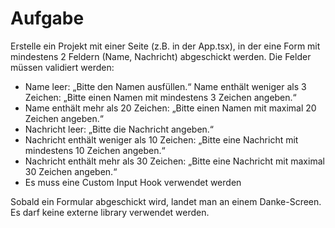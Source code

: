 # Aufgabe 
Erstelle ein Projekt mit einer Seite (z.B. in der App.tsx), in der eine Form mit mindestens 2 Feldern (Name, Nachricht) abgeschickt werden. Die Felder müssen validiert werden:

- Name leer: „Bitte den Namen ausfüllen.“
Name enthält weniger als 3 Zeichen: „Bitte einen Namen mit mindestens 3 Zeichen angeben.“
- Name enthält mehr als 20 Zeichen: „Bitte einen Namen mit maximal 20 Zeichen angeben.“
- Nachricht leer: „Bitte die Nachricht angeben.“
- Nachricht enthält weniger als 10 Zeichen: „Bitte eine Nachricht mit mindestens 10 Zeichen angeben.“
- Nachricht enthält mehr als 30 Zeichen: „Bitte eine Nachricht mit maximal 30 Zeichen angeben.“
- Es muss eine Custom Input Hook verwendet werden

Sobald ein Formular abgeschickt wird, landet man an einem Danke-Screen.
Es darf keine externe library verwendet werden.
